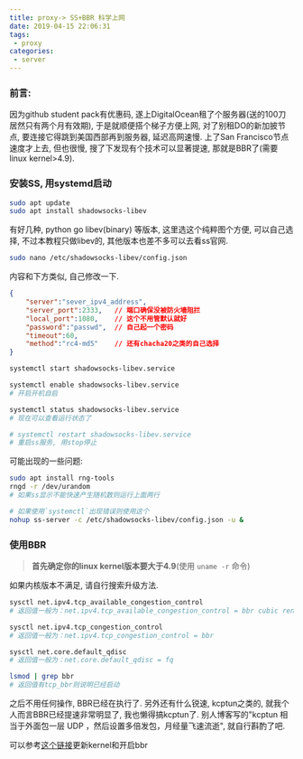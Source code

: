 ```yaml
---
title: proxy-> SS+BBR 科学上网
date: 2019-04-15 22:06:31
tags: 
 - proxy
categories:
 - server
---
```


### 前言: 

因为github student pack有优惠码, 遂上DigitalOcean租了个服务器(送的100刀居然只有两个月有效期), 于是就顺便搭个梯子方便上网, 对了别租DO的新加披节点, 要连接它得跳到美国西部再到服务器, 延迟高网速慢. 上了San Francisco节点速度才上去, 但也很慢, 搜了下发现有个技术可以显著提速, 那就是BBR了(需要linux kernel>4.9).

### 安装SS, 用systemd启动

```bash
sudo apt update
sudo apt install shadowsocks-libev
```
有好几种, python go libev(binary) 等版本, 这里选这个纯粹图个方便, 可以自己选择, 不过本教程只做libev的, 其他版本也差不多可以去看ss官网.

```bash
sudo nano /etc/shadowsocks-libev/config.json
```
<!-- more -->
内容和下方类似, 自己修改一下.
```json
{
    "server":"sever_ipv4_address",
    "server_port":2333,   // 端口确保没被防火墙阻拦
    "local_port":1080,    // 这个不用管默认就好
    "password":"passwd",  // 自己起一个密码
    "timeout":60,
    "method":"rc4-md5"    // 还有chacha20之类的自己选择
}
```

```bash
systemctl start shadowsocks-libev.service

systemctl enable shadowsocks-libev.service
# 开启开机自启

systemctl status shadowsocks-libev.service
# 现在可以查看运行状态了

# systemctl restart shadowsocks-libev.service
# 重启ss服务, 用stop停止
```

可能出现的一些问题:
```bash
sudo apt install rng-tools
rngd -r /dev/urandom
# 如果ss显示不能快速产生随机数则运行上面两行

# 如果使用`systemctl`出现错误则使用这个
nohup ss-server -c /etc/shadowsocks-libev/config.json -u &
```

### 使用BBR

> **首先确定你的linux kernel版本要大于4.9**(使用 `uname -r` 命令)

如果内核版本不满足, 请自行搜索升级方法.

```bash
sysctl net.ipv4.tcp_available_congestion_control
# 返回值一般为：net.ipv4.tcp_available_congestion_control = bbr cubic reno

sysctl net.ipv4.tcp_congestion_control
# 返回值一般为：net.ipv4.tcp_congestion_control = bbr

sysctl net.core.default_qdisc
# 返回值一般为：net.core.default_qdisc = fq

lsmod | grep bbr
# 返回值有tcp_bbr则说明已经启动
```

之后不用任何操作, BBR已经在执行了.
另外还有什么锐速, kcptun之类的, 就我个人而言BBR已经提速非常明显了, 我也懒得搞kcptun了. 别人博客写的"kcptun 相当于外面包一层 UDP ，然后设置多倍发包，月经量飞速流逝", 就自行斟酌了吧.

可以参考[这个链接](https://zhuanlan.zhihu.com/p/29295440)更新kernel和开启bbr